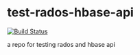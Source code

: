 # test-rados-hbase-api
[![Build Status](https://travis-ci.org/victoryang/test-rados-hbase-api.svg?branch=master)](https://travis-ci.org/victoryang/test-rados-hbase-api)

a repo for testing rados and hbase api
